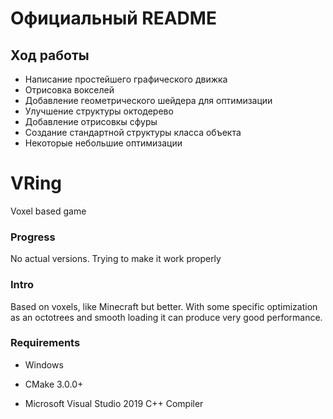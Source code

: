# Официальный README
## Ход работы
* Написание простейшего графического движка
* Отрисовка вокселей
* Добавление геометрического шейдера для оптимизации
* Улучшение структуры октодерево 
* Добавление отрисовкы сфуры
* Создание стандартной структуры класса объекта
* Некоторые небольшие оптимизации



# VRing
Voxel based game

### Progress
No actual versions. Trying to make it work properly

### Intro
Based on voxels, like Minecraft but better. With some specific optimization as an octotrees and smooth loading it can produce very good performance.

### Requirements
* Windows

* CMake 3.0.0+

* Microsoft Visual Studio 2019 C++ Compiler
